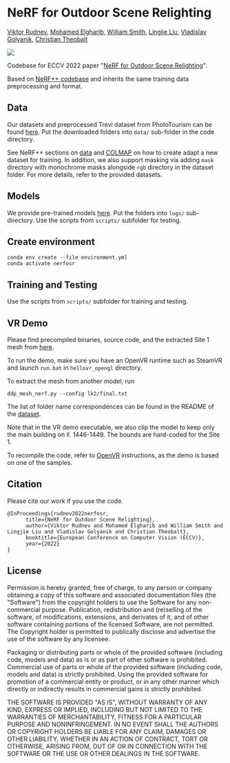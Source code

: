 # NeRF for Outdoor Scene Relighting
[Viktor Rudnev](https://twitter.com/realr00tman), [Mohamed Elgharib](https://people.mpi-inf.mpg.de/~elgharib/), [William Smith](https://www-users.cs.york.ac.uk/wsmith/), [Lingjie Liu](https://lingjie0206.github.io/), [Vladislav Golyanik](https://people.mpi-inf.mpg.de/~golyanik/), [Christian Theobalt](https://www.mpi-inf.mpg.de/~theobalt/)

![](demo/NeRFOSR2.gif)

Codebase for ECCV 2022 paper "[NeRF for Outdoor Scene Relighting](https://4dqv.mpi-inf.mpg.de/NeRF-OSR/)".

Based on [NeRF++ codebase](https://github.com/Kai-46/nerfplusplus) and inherits the same training data preprocessing and format.

## Data

Our datasets and preprocessed Trevi dataset from PhotoTourism can be found [here](https://nextcloud.mpi-klsb.mpg.de/index.php/s/mGXYKpD8raQ8nMk). Put the downloaded folders into `data/` sub-folder in the code directory.

See NeRF++ sections on [data](https://github.com/Kai-46/nerfplusplus#data) and [COLMAP](https://github.com/Kai-46/nerfplusplus#generate-camera-parameters-intrinsics-and-poses-with-colmap-sfm) on how to create adapt a new dataset for training. In addition, we also support masking via adding `mask` directory with monochrome masks alongside `rgb` directory in the dataset folder. For more details, refer to the provided datasets.

## Models

We provide pre-trained models [here](https://nextcloud.mpi-klsb.mpg.de/index.php/s/mGXYKpD8raQ8nMk). Put the folders into `logs/` sub-directory. Use the scripts from `scripts/` subfolder for testing.

## Create environment

```
conda env create --file environment.yml
conda activate nerfosr
```

## Training and Testing

Use the scripts from `scripts/` subfolder for training and testing.

## VR Demo

Please find precompiled binaries, source code, and the extracted Site 1 mesh from [here](https://nextcloud.mpi-klsb.mpg.de/index.php/s/mGXYKpD8raQ8nMk).

To run the demo, make sure you have an OpenVR runtime such as SteamVR and launch `run.bat` in `hellovr_opengl` directory.

To extract the mesh from another model, run

```
ddp_mesh_nerf.py --config lk2/final.txt
```

The list of folder name correspondences can be found in the README of the [dataset](https://nextcloud.mpi-klsb.mpg.de/index.php/s/mGXYKpD8raQ8nMk).

Note that in the VR demo executable, we also clip the model to keep only the main building on ll. 1446-1449. The bounds are hard-coded for the Site 1.

To recompile the code, refer to [OpenVR](https://github.com/ValveSoftware/openvr) instructions, as the demo is based on one of the samples.

## Citation

Please cite our work if you use the code.

```
@InProceedings{rudnev2022nerfosr,
      title={NeRF for Outdoor Scene Relighting},
      author={Viktor Rudnev and Mohamed Elgharib and William Smith and Lingjie Liu and Vladislav Golyanik and Christian Theobalt},
      booktitle={European Conference on Computer Vision (ECCV)},
      year={2022}
}
```

## License

Permission is hereby granted, free of charge, to any person or company obtaining a copy of this software and associated documentation files (the "Software") from the copyright holders to use the Software for any non-commercial purpose. Publication, redistribution and (re)selling of the software, of modifications, extensions, and derivates of it, and of other software containing portions of the licensed Software, are not permitted. The Copyright holder is permitted to publically disclose and advertise the use of the software by any licensee.

Packaging or distributing parts or whole of the provided software (including code, models and data) as is or as part of other software is prohibited. Commercial use of parts or whole of the provided software (including code, models and data) is strictly prohibited. Using the provided software for promotion of a commercial entity or product, or in any other manner which directly or indirectly results in commercial gains is strictly prohibited.

THE SOFTWARE IS PROVIDED "AS IS", WITHOUT WARRANTY OF ANY KIND, EXPRESS OR IMPLIED, INCLUDING BUT NOT LIMITED TO THE WARRANTIES OF MERCHANTABILITY, FITNESS FOR A PARTICULAR PURPOSE AND NONINFRINGEMENT. IN NO EVENT SHALL THE AUTHORS OR COPYRIGHT HOLDERS BE LIABLE FOR ANY CLAIM, DAMAGES OR OTHER LIABILITY, WHETHER IN AN ACTION OF CONTRACT, TORT OR OTHERWISE, ARISING FROM, OUT OF OR IN CONNECTION WITH THE SOFTWARE OR THE USE OR OTHER DEALINGS IN THE SOFTWARE.
